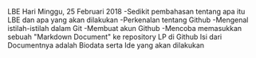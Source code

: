 LBE Hari Minggu, 25 Februari 2018
-Sedikit pembahasan tentang apa itu LBE dan apa yang akan dilakukan
-Perkenalan tentang Github
-Mengenal istilah-istilah dalam Git
-Membuat akun Github
-Mencoba memasukkan sebuah "Markdown Document" ke repository LP di Github
	Isi dari Documentnya adalah Biodata serta Ide yang akan dilakukan